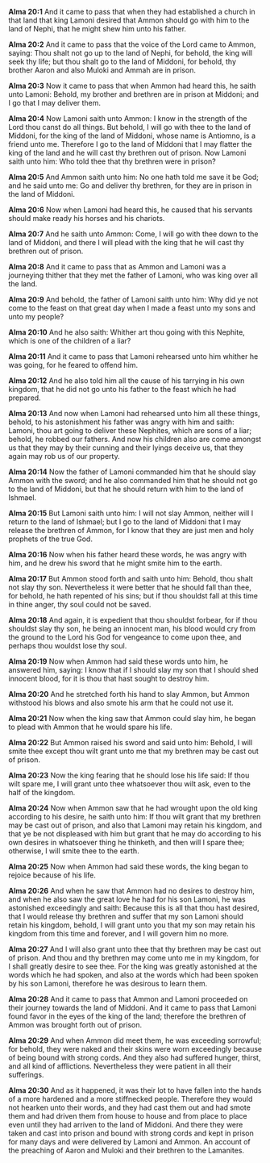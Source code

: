 **Alma 20:1** And it came to pass that when they had established a church in that land that king Lamoni desired that Ammon should go with him to the land of Nephi, that he might shew him unto his father.

**Alma 20:2** And it came to pass that the voice of the Lord came to Ammon, saying: Thou shalt not go up to the land of Nephi, for behold, the king will seek thy life; but thou shalt go to the land of Middoni, for behold, thy brother Aaron and also Muloki and Ammah are in prison.

**Alma 20:3** Now it came to pass that when Ammon had heard this, he saith unto Lamoni: Behold, my brother and brethren are in prison at Middoni; and I go that I may deliver them.

**Alma 20:4** Now Lamoni saith unto Ammon: I know in the strength of the Lord thou canst do all things. But behold, I will go with thee to the land of Middoni, for the king of the land of Middoni, whose name is Antiomno, is a friend unto me. Therefore I go to the land of Middoni that I may flatter the king of the land and he will cast thy brethren out of prison. Now Lamoni saith unto him: Who told thee that thy brethren were in prison?

**Alma 20:5** And Ammon saith unto him: No one hath told me save it be God; and he said unto me: Go and deliver thy brethren, for they are in prison in the land of Middoni.

**Alma 20:6** Now when Lamoni had heard this, he caused that his servants should make ready his horses and his chariots.

**Alma 20:7** And he saith unto Ammon: Come, I will go with thee down to the land of Middoni, and there I will plead with the king that he will cast thy brethren out of prison.

**Alma 20:8** And it came to pass that as Ammon and Lamoni was a journeying thither that they met the father of Lamoni, who was king over all the land.

**Alma 20:9** And behold, the father of Lamoni saith unto him: Why did ye not come to the feast on that great day when I made a feast unto my sons and unto my people?

**Alma 20:10** And he also saith: Whither art thou going with this Nephite, which is one of the children of a liar?

**Alma 20:11** And it came to pass that Lamoni rehearsed unto him whither he was going, for he feared to offend him.

**Alma 20:12** And he also told him all the cause of his tarrying in his own kingdom, that he did not go unto his father to the feast which he had prepared.

**Alma 20:13** And now when Lamoni had rehearsed unto him all these things, behold, to his astonishment his father was angry with him and saith: Lamoni, thou art going to deliver these Nephites, which are sons of a liar; behold, he robbed our fathers. And now his children also are come amongst us that they may by their cunning and their lyings deceive us, that they again may rob us of our property.

**Alma 20:14** Now the father of Lamoni commanded him that he should slay Ammon with the sword; and he also commanded him that he should not go to the land of Middoni, but that he should return with him to the land of Ishmael.

**Alma 20:15** But Lamoni saith unto him: I will not slay Ammon, neither will I return to the land of Ishmael; but I go to the land of Middoni that I may release the brethren of Ammon, for I know that they are just men and holy prophets of the true God.

**Alma 20:16** Now when his father heard these words, he was angry with him, and he drew his sword that he might smite him to the earth.

**Alma 20:17** But Ammon stood forth and saith unto him: Behold, thou shalt not slay thy son. Nevertheless it were better that he should fall than thee, for behold, he hath repented of his sins; but if thou shouldst fall at this time in thine anger, thy soul could not be saved.

**Alma 20:18** And again, it is expedient that thou shouldst forbear, for if thou shouldst slay thy son, he being an innocent man, his blood would cry from the ground to the Lord his God for vengeance to come upon thee, and perhaps thou wouldst lose thy soul.

**Alma 20:19** Now when Ammon had said these words unto him, he answered him, saying: I know that if I should slay my son that I should shed innocent blood, for it is thou that hast sought to destroy him.

**Alma 20:20** And he stretched forth his hand to slay Ammon, but Ammon withstood his blows and also smote his arm that he could not use it.

**Alma 20:21** Now when the king saw that Ammon could slay him, he began to plead with Ammon that he would spare his life.

**Alma 20:22** But Ammon raised his sword and said unto him: Behold, I will smite thee except thou wilt grant unto me that my brethren may be cast out of prison.

**Alma 20:23** Now the king fearing that he should lose his life said: If thou wilt spare me, I will grant unto thee whatsoever thou wilt ask, even to the half of the kingdom.

**Alma 20:24** Now when Ammon saw that he had wrought upon the old king according to his desire, he saith unto him: If thou wilt grant that my brethren may be cast out of prison, and also that Lamoni may retain his kingdom, and that ye be not displeased with him but grant that he may do according to his own desires in whatsoever thing he thinketh, and then will I spare thee; otherwise, I will smite thee to the earth.

**Alma 20:25** Now when Ammon had said these words, the king began to rejoice because of his life.

**Alma 20:26** And when he saw that Ammon had no desires to destroy him, and when he also saw the great love he had for his son Lamoni, he was astonished exceedingly and saith: Because this is all that thou hast desired, that I would release thy brethren and suffer that my son Lamoni should retain his kingdom, behold, I will grant unto you that my son may retain his kingdom from this time and forever, and I will govern him no more.

**Alma 20:27** And I will also grant unto thee that thy brethren may be cast out of prison. And thou and thy brethren may come unto me in my kingdom, for I shall greatly desire to see thee. For the king was greatly astonished at the words which he had spoken, and also at the words which had been spoken by his son Lamoni, therefore he was desirous to learn them.

**Alma 20:28** And it came to pass that Ammon and Lamoni proceeded on their journey towards the land of Middoni. And it came to pass that Lamoni found favor in the eyes of the king of the land; therefore the brethren of Ammon was brought forth out of prison.

**Alma 20:29** And when Ammon did meet them, he was exceeding sorrowful; for behold, they were naked and their skins were worn exceedingly because of being bound with strong cords. And they also had suffered hunger, thirst, and all kind of afflictions. Nevertheless they were patient in all their sufferings.

**Alma 20:30** And as it happened, it was their lot to have fallen into the hands of a more hardened and a more stiffnecked people. Therefore they would not hearken unto their words, and they had cast them out and had smote them and had driven them from house to house and from place to place even until they had arriven to the land of Middoni. And there they were taken and cast into prison and bound with strong cords and kept in prison for many days and were delivered by Lamoni and Ammon. An account of the preaching of Aaron and Muloki and their brethren to the Lamanites.

